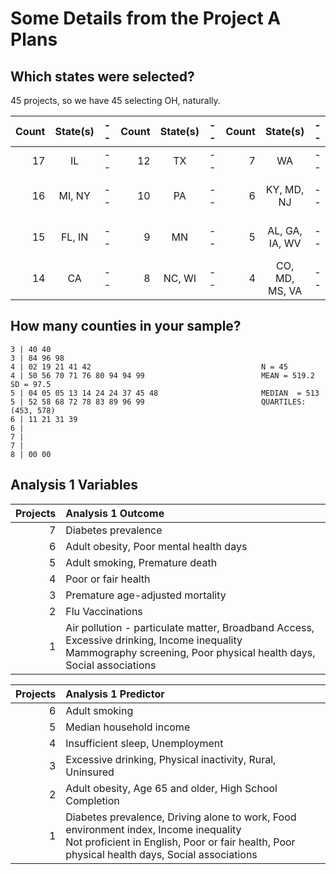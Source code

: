 # Some Details from the Project A Plans

## Which states were selected?

45 projects, so we have 45 selecting OH, naturally.

Count | State(s) | -- | Count | State(s) | -- | Count | State(s) | -- | Count | State(s)
----: | :-----: | -- | ----: | :-----: | -- | ----: | :-----: | -- | ----: | :-----: 
17 | IL | -- | 12 | TX | -- | 7 | WA | -- | 3 | KS, TN
16 | MI, NY | -- | 10 | PA | -- | 6 | KY, MD, NJ | -- | 2 | AR, ID, OR, SC, WY
15 | FL, IN | -- | 9 | MN | -- | 5 | AL, GA, IA, WV | -- | 1 | ND, NE, NM, OK, UT
14 | CA | -- | 8 | NC, WI | -- | 4 | CO, MD, MS, VA | -- | 0 | MT, SD

## How many counties in your sample?

```
3 | 40 40 
3 | 84 96 98
4 | 02 19 21 41 42                                      N = 45
4 | 50 56 70 71 76 80 94 94 99                          MEAN = 519.2 SD = 97.5
5 | 04 05 05 13 14 24 24 37 45 48                       MEDIAN  = 513
5 | 52 58 68 72 78 83 89 96 99                          QUARTILES: (453, 578)
6 | 11 21 31 39
6 |
7 | 
7 |
8 | 00 00
```

## Analysis 1 Variables 

Projects | Analysis 1 Outcome
-: | :--------------------------------------------------------------------------------------------
7 | Diabetes prevalence
6 | Adult obesity, Poor mental health days
5 | Adult smoking, Premature death
4 | Poor or fair health
3 | Premature age-adjusted mortality
2 | Flu Vaccinations
1 | Air pollution - particulate matter, Broadband Access, Excessive drinking, Income inequality <br /> Mammography screening, Poor physical health days, Social associations

Projects | Analysis 1 Predictor
-: | :--------------------------------------------------------------------------------------------
6 | Adult smoking
5 | Median household income
4 | Insufficient sleep, Unemployment
3 | Excessive drinking, Physical inactivity, Rural, Uninsured
2 | Adult obesity, Age 65 and older, High School Completion
1 | Diabetes prevalence, Driving alone to work, Food environment index, Income inequality <br /> Not proficient in English, Poor or fair health, Poor physical health days, Social associations
